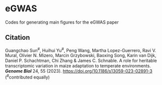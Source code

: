 # eGWAS
Codes for generating main figures for the eGWAS paper

## Citation
Guangchao Sun<sup>#</sup>, Huihui Yu<sup>#</sup>, Peng Wang, Martha Lopez-Guerrero, Ravi V. Mural, Olivier N. Mizero, Marcin Grzybowski, Baoxing Song, Karin van Dijk, Daniel P. Schachtman, Chi Zhang & James C. Schnable. A role for heritable transcriptomic variation in maize adaptation to temperate environments. ***Genome Biol*** 24, 55 (2023). https://doi.org/10.1186/s13059-023-02891-3 (<sup>#</sup>contributed equally)

